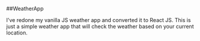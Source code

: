 ##WeatherApp

I've redone my vanilla JS weather app and converted it to React JS. This is just a simple weather app that will check the weather based on your current location.
